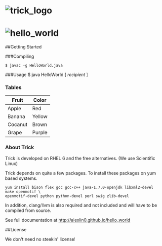 ![trick_logo](https://raw.github.com/alexlin0/hello_world/master/trick-0.png)
==============
![hello_world](https://raw.github.com/alexlin0/hello_world/master/HW.png)
==============
##Getting Started

###Compiling

```
$ javac -g HelloWorld.java
```

###Usage
$ java HelloWorld [ *recipient* ]

### Tables

Fruit   | Color
------- | -----
Apple   | Red
Banana  | Yellow
Cocanut | Brown
Grape   | Purple

### About Trick
Trick is developed on RHEL 6 and the free alternatives. (We use Scientific Linux)

Trick depends on quite a few packages.  To install these packages on yum based systems.

```shell
yum install bison flex gcc gcc-c++ java-1.7.0-openjdk libxml2-devel make openmotif \
openmotif-devel python python-devel perl swig zlib-devel
```

In addition, clang/llvm is also required and not included and will have to be compiled from source.

See full documentation at http://alexlin0.github.io/hello_world

##License

We don't need no steekin' license!


